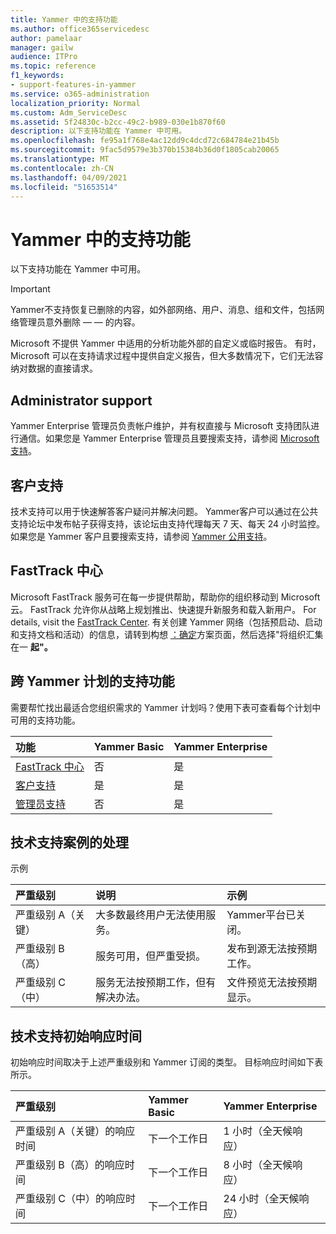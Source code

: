 ```yaml
---
title: Yammer 中的支持功能
ms.author: office365servicedesc
author: pamelaar
manager: gailw
audience: ITPro
ms.topic: reference
f1_keywords:
- support-features-in-yammer
ms.service: o365-administration
localization_priority: Normal
ms.custom: Adm_ServiceDesc
ms.assetid: 5f24830c-b2cc-49c2-b989-030e1b870f60
description: 以下支持功能在 Yammer 中可用。
ms.openlocfilehash: fe95a1f768e4ac12dd9c4dcd72c684784e21b45b
ms.sourcegitcommit: 9fac5d9579e3b370b15384b36d0f1805cab20065
ms.translationtype: MT
ms.contentlocale: zh-CN
ms.lasthandoff: 04/09/2021
ms.locfileid: "51653514"
---
```

# <a name="support-features-in-yammer"></a>Yammer 中的支持功能

以下支持功能在 Yammer 中可用。
  
> [!IMPORTANT]
> Yammer不支持恢复已删除的内容，如外部网络、用户、消息、组和文件，包括网络管理员意外删除 &mdash; &mdash; 的内容。
>
> Microsoft 不提供 Yammer 中适用的分析功能外部的自定义或临时报告。 有时，Microsoft 可以在支持请求过程中提供自定义报告，但大多数情况下，它们无法容纳对数据的直接请求。

## <a name="administrator-support"></a>Administrator support

Yammer Enterprise 管理员负责帐户维护，并有权直接与 Microsoft 支持团队进行通信。如果您是 Yammer Enterprise 管理员且要搜索支持，请参阅 [Microsoft 支持](https://go.microsoft.com/fwlink/p/?LinkId=330922)。

## <a name="customer-support"></a>客户支持

技术支持可以用于快速解答客户疑问并解决问题。 Yammer客户可以通过在公共支持论坛中发布帖子获得支持，该论坛由支持代理每天 7 天、每天 24 小时监控。 如果您是 Yammer 客户且要搜索支持，请参阅 [Yammer 公用支持](https://go.microsoft.com/fwlink/p/?LinkId=330921)。
   
## <a name="fasttrack-center"></a>FastTrack 中心

Microsoft FastTrack 服务可在每一步提供帮助，帮助你的组织移动到 Microsoft 云。 FastTrack 允许你从战略上规划推出、快速提升新服务和载入新用户。 For details, visit the [FastTrack Center](https://go.microsoft.com/fwlink/?LinkID=518597&amp;clcid=0x409). 有关创建 Yammer 网络（包括预启动、启动和支持文档和活动）的信息，请转到构想 [：确定](https://fasttrack.microsoft.com/office/envision/identify-scenarios)方案页面，然后选择"将组织汇集在一 **起"。**

## <a name="support-features-across-yammer-plans"></a>跨 Yammer 计划的支持功能

需要帮忙找出最适合您组织需求的 Yammer 计划吗？使用下表可查看每个计划中可用的支持功能。
  
|**功能**|**Yammer Basic**|**Yammer Enterprise**|
|:-----|:-----|:-----|
|[FastTrack 中心](https://go.microsoft.com/fwlink/?LinkID=518597&amp;clcid=0x409) <br/> |否  <br/> |是  <br/> |
|[客户支持](support-features-in-yammer.md#customer-support) <br/> |是  <br/> |是  <br/> |
|[管理员支持](support-features-in-yammer.md#administrator-support) <br/> |否  <br/> |是  <br/> |
 
## <a name="technical-support-case-handling"></a>技术支持案例的处理

示例 
  
|**严重级别**|**说明**|**示例**|
|:-----|:-----|:-----|
|严重级别 A（关键）  <br/> |大多数最终用户无法使用服务。  <br/> |Yammer平台已关闭。  <br/> |
|严重级别 B（高）  <br/> |服务可用，但严重受损。  <br/> |发布到源无法按预期工作。  <br/> |
|严重级别 C（中）  <br/> |服务无法按预期工作，但有解决办法。  <br/> |文件预览无法按预期显示。  <br/> |

## <a name="technical-support-initial-response-times"></a>技术支持初始响应时间

初始响应时间取决于上述严重级别和 Yammer 订阅的类型。 目标响应时间如下表所示。
  
|**严重级别**|**Yammer Basic**|**Yammer Enterprise**|
|:-----|:-----|:-----|
|严重级别 A（关键）的响应时间  <br/> |下一个工作日  <br/> |1 小时（全天候响应）  <br/> |
|严重级别 B（高）的响应时间  <br/> |下一个工作日  <br/> |8 小时（全天候响应）  <br/> |
|严重级别 C（中）的响应时间  <br/> |下一个工作日  <br/> |24 小时（全天候响应）  <br/> |

